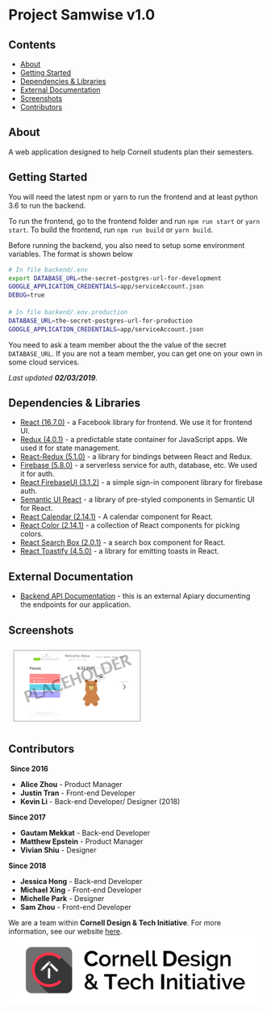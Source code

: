 # Project Samwise v1.0

## Contents

- [About](#about)
- [Getting Started](#getting-started)
- [Dependencies & Libraries](#dependencies--libraries)
- [External Documentation](#external-documentation)
- [Screenshots](#screenshots)
- [Contributors](#contributors)
​
## About

A web application designed to help Cornell students plan their semesters.
​
## Getting Started

You will need the latest npm or yarn to run the frontend and at least python 3.6 to run the backend.

To run the frontend, go to the frontend folder and run `npm run start` or `yarn start`. To build the
frontend, run `npm run build` or `yarn build`.

Before running the backend, you also need to setup some environment variables. The format is shown
below

```bash
# In file backend/.env
export DATABASE_URL=the-secret-postgres-url-for-development
GOOGLE_APPLICATION_CREDENTIALS=app/serviceAccount.json
DEBUG=true

# In file backend/.env.production
DATABASE_URL=the-secret-postgres-url-for-production
GOOGLE_APPLICATION_CREDENTIALS=app/serviceAccount.json
```

You need to ask a team member about the the value of the secret `DATABASE_URL`. If you are not a
team member, you can get one on your own in some cloud services.

_Last updated **02/03/2019**_.
​
## Dependencies & Libraries
 * [React (16.7.0)](https://reactjs.org/) - a Facebook library for frontend. We use it for frontend UI.
 * [Redux (4.0.1)](https://redux.js.org/) - a predictable state container for JavaScript apps. We used it for state management.
 * [React-Redux (5.1.0)](https://github.com/reduxjs/react-redux) - a library for bindings between React and Redux.
 * [Firebase (5.8.0)](https://firebase.google.com) - a serverless service for auth, database, etc. We used it for auth.
 * [React FirebaseUI (3.1.2)](https://github.com/firebase/firebaseui-web-react) - a simple sign-in component library for firebase auth.
 * [Semantic UI React](https://react.semantic-ui.com/) - a library of pre-styled components in Semantic UI for React.
 * [React Calendar (2.14.1)](https://www.npmjs.com/package/react-calendar) - A calendar component for React.
 * [React Color (2.14.1)](https://casesandberg.github.io/react-color/) - a collection of React components for picking colors.
 * [React Search Box (2.0.1)](https://ghoshnirmalya.github.io/react-search-box/) - a search box component for React.
 * [React Toastify (4.5.0)](https://fkhadra.github.io/react-toastify/) - a library for emitting toasts in React.
​
## External Documentation

* [Backend API Documentation](https://apiary.io/) - this is an external Apiary documenting the endpoints for our application.
​
## Screenshots

<img src="./screenshots/placeholder1.png" width="250px" style="margin: 10px; border: 1px rgba(0,0,0,0.4) solid;">
​

## Contributors
​
**Since 2016**
* **Alice Zhou** - Product Manager
* **Justin Tran** - Front-end Developer
* **Kevin Li** - Back-end Developer/ Designer (2018)

**Since 2017**
* **Gautam Mekkat** - Back-end Developer
* **Matthew Epstein** - Product Manager
* **Vivian Shiu** - Designer

**Since 2018**
* **Jessica Hong** - Back-end Developer
* **Michael Xing** - Front-end Developer
* **Michelle Park** - Designer
* **Sam Zhou** - Front-end Developer
​

We are a team within **Cornell Design & Tech Initiative**. For more information, see our website [here](https://cornelldti.org/).
<img src="https://raw.githubusercontent.com/cornell-dti/design/master/Branding/Wordmark/Dark%20Text/Transparent/Wordmark-Dark%20Text-Transparent%403x.png">
​
